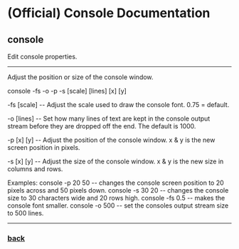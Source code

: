 
# (Official) Console Documentation

## console

Edit console properties.

___

Adjust the position or size of the console window. 

console -fs -o -p -s [scale] [lines] [x] [y]

-fs [scale] -- Adjust the scale used to draw the console font. 0.75 = default. 

-o [lines]  -- Set how many lines of text are kept in the console output stream before they are dropped off the end. The default is 1000.

-p [x] [y]  -- Adjust the position of the console window. 
               x & y is the new screen position in pixels.

-s [x] [y]  -- Adjust the size of the console window. 
               x & y is the new size in columns and rows.

Examples:
console -p 20 50  -- changes the console screen position to 20 pixels across and 50 pixels down.
console -s 30 20  -- changes the console size to 30 characters wide and 20 rows high.
console -fs 0.5   -- makes the console font smaller.
console -o 500    -- set the consoles output stream size to 500 lines.

___

### [back](../commands)